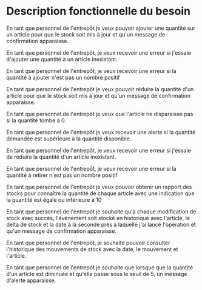 # Description fonctionnelle du besoin

En tant que personnel de l'entrepôt je veux pouvoir ajouter une quantité sur un article pour que le stock soit mis à jour et qu'un message de confirmation apparaisse.

En tant que personnel de l'entrepôt, je veux recevoir une erreur si j'essaie d'ajouter une quantité à un article inexistant.

En tant que personnel de l'entrepôt, je veux recevoir une erreur si la quantité à ajouter n'est pas un nombre positif

En tant que personnel de l'entrepôt je veux pouvoir réduire la quantité d'un article pour que le stock soit mis à jour et qu'un message de confirmation apparaisse.

En tant que personnel de l'entrepôt je veux que l'article ne disparaisse pas si la quantité tombe à 0.

En tant que personnel de l'entrepôt je veux recevoir une alerte si la quantité demandée est supérieure à la quantité disponible.

En tant que personnel de l'entrepôt, je veux recevoir une erreur si j'essaie de réduire la quantité d'un article inexistant.

En tant que personnel de l'entrepôt, je veux recevoir une erreur si la quantité à retirer n'est pas un nombre positif

En tant que personnel de l'entrepôt je veux pouvoir obtenir un rapport des stocks pour connaître la quantité de chaque article avec une indication que la quantité est égale ou inférieure à 10

En tant que personnel de l'entrepôt je souhaite qu'à chaque modification de stock avec succès, l'évènement soit stocké en historique avec l'article, le delta de stock et la date à la seconde près à laquelle j'ai lancé l'opération et qu'un message de confirmation apparaisse.

En tant que personnel de l'entrepôt, je souhaite pouvoir consulter l'historique des mouvements de stock avec la date, le mouvement et l'article.

En tant que personnel de l'entrepôt je souhaite que lorsque que la quantité d'un article est diminuée et qu'elle passe sous le seuil de 5, un message d'alerte apparaisse.